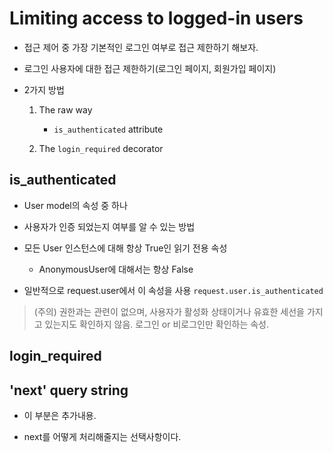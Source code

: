 # Limiting access to logged-in users

- 접근 제어 중 가장 기본적인 로그인 여부로 접근 제한하기 해보자.

- 로그인 사용자에 대한 접근 제한하기(로그인 페이지, 회원가입 페이지)

- 2가지 방법

    1. The raw way

        - `is_authenticated` attribute

    2. The `login_required` decorator

## is_authenticated

- User model의 속성 중 하나

- 사용자가 인증 되었는지 여부를 알 수 있는 방법

- 모든 User 인스턴스에 대해 항상 True인 읽기 전용 속성

    - AnonymousUser에 대해서는 항상 False

- 일반적으로 request.user에서 이 속성을 사용 `request.user.is_authenticated`

> (주의) 권한과는 관련이 없으며, 사용자가 활성화 상태이거나 유효한 세선을 가지고 있는지도 확인하지 않음. 로그인 or 비로그인만 확인하는 속성.

## login_required

## 'next' query string

- 이 부분은 추가내용.

- next를 어떻게 처리해줄지는 선택사항이다.